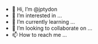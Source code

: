 - 👋 Hi, I’m @jptydon
- 👀 I’m interested in ...
- 🌱 I’m currently learning ...
- 💞️ I’m looking to collaborate on ...
- 📫 How to reach me ...

<!---
jptydon/jptydon is a ✨ special ✨ repository because its `README.md` (this file) appears on your GitHub profile.
You can click the Preview link to take a look at your changes.
--->
